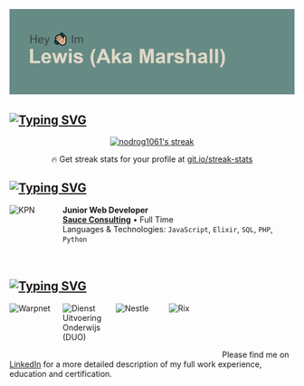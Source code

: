 ![img](/header.png)

## [![Typing SVG](https://readme-typing-svg.herokuapp.com?color=%23668A84&lines=My+Stats)](https://git.io/typing-svg)

<!-- GitHub Readme Streak Stats - https://github.com/DenverCoder1/github-readme-streak-stats -->
<p align="center">
  <a href="https://github.com/DenverCoder1/github-readme-streak-stats">
    <img title="🔥 Get streak stats for your profile at git.io/streak-stats" alt="nodrog1061's streak" src="https://github-readme-streak-stats.herokuapp.com/?user=nodrog1061&theme=monokai-metallian&hide_border=true"/>
  </a>
  <p align="center">🔥 Get streak stats for your profile at <a href="https://git.io/streak-stats">git.io/streak-stats</a></p>
</p>


## [![Typing SVG](https://readme-typing-svg.herokuapp.com?color=%23668A84&lines=Who+I+Work+For)](https://git.io/typing-svg)


[<img align="left" height="94px" width="94px" alt="KPN" src="https://pbs.twimg.com/profile_images/704962258863005696/G94ENfqo.jpg"/>](https://www.kpn.com/)

**Junior Web Developer** \
[**Sauce Consulting**](https://www.wearesauce.io) • Full Time \
Languages & Technologies: `JavaScript`, `Elixir`, `SQL`, `PHP`, `Python` \
<br/>
<br/>



## [![Typing SVG](https://readme-typing-svg.herokuapp.com?color=%23668A84&lines=Who+I+Work+With)](https://git.io/typing-svg)


[<img align="left" height="94px" width="94px" alt="Warpnet" src="https://pbs.twimg.com/profile_images/821657853064777729/sjops9vj.jpg"/>](https://wearesauce.io/project/ideal-boilers)
[<img align="left" height="94px" width="94px" alt="Dienst Uitvoering Onderwijs (DUO)" src="https://pbs.twimg.com/profile_images/1410482494684680192/m-_Rk0PF.jpg"/>](https://wearesauce.io/project/siemens-gamesa)
[<img align="left" height="94px" width="94px" alt="Nestle" src="https://encrypted-tbn1.gstatic.com/images?q=tbn:ANd9GcSrz0JE8_7JvzQymMAeGKrbDllwoeOY6y1yKyr7STTH9kxCD78-"/>](https://wearesauce.io/project/nestle-mercurius)
[<img align="left" height="94px" width="94px" alt="Rix" src="https://pbs.twimg.com/profile_images/1290197774332506113/NJ31a9IV_400x400.jpg"/>](https://wearesauce.io/project/rix)
<br/>
<br/>
<br/>
<br/>

Please find me on [LinkedIn](https://www.linkedin.com/in/lewis-taylor-0603a9161) for a more detailed description of my full work experience, education and certification.
